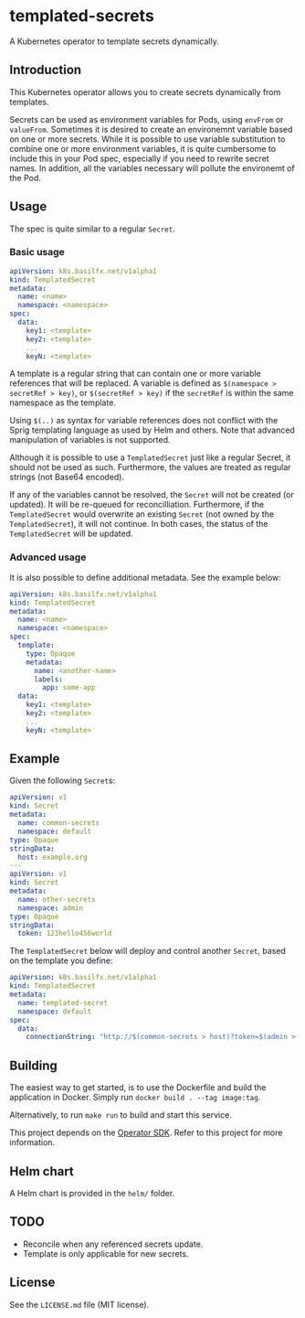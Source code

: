 # templated-secrets
A Kubernetes operator to template secrets dynamically.

## Introduction
This Kubernetes operator allows you to create secrets dynamically from
templates.

Secrets can be used as environment variables for Pods, using `envFrom` or
`valueFrom`. Sometimes it is desired to create an environemnt variable based on
one or more secrets. While it is possible to use variable substitution to
combine one or more environment variables, it is quite cumbersome to include
this in your Pod spec, especially if you need to rewrite secret names. In
addition, all the variables necessary will pollute the environemt of the Pod.

## Usage
The spec is quite similar to a regular `Secret`.

### Basic usage

```yaml
apiVersion: k8s.basilfx.net/v1alpha1
kind: TemplatedSecret
metadata:
  name: <name>
  namespace: <namespace>
spec:
  data:
    key1: <template>
    key2: <template>
    ...
    keyN: <template>
```

A template is a regular string that can contain one or more variable references
that will be replaced. A variable is defined as
`$(namespace > secretRef > key)`, or `$(secretRef > key)` if the `secretRef` is
within the same namespace as the template.

Using `$(..)` as syntax for variable references does not conflict with the
Sprig templating language as used by Helm and others. Note that advanced
manipulation of variables is not supported.

Although it is possible to use a `TemplatedSecret` just like a regular Secret,
it should not be used as such. Furthermore, the values are treated as regular
strings (not Base64 encoded).

If any of the variables cannot be resolved, the `Secret` will not be created
(or updated). It will be re-queued for reconcilliation. Furthermore, if the
`TemplatedSecret` would overwrite an existing `Secret` (not owned by the
`TemplatedSecret`), it will not continue. In both cases, the status of the
`TemplatedSecret` will be updated.

### Advanced usage
It is also possible to define additional metadata. See the example below:

```yaml
apiVersion: k8s.basilfx.net/v1alpha1
kind: TemplatedSecret
metadata:
  name: <name>
  namespace: <namespace>
spec:
  template:
    type: Opaque
    metadata:
      name: <another-name>
      labels:
        app: some-app
  data:
    key1: <template>
    key2: <template>
    ...
    keyN: <template>
```

## Example
Given the following `Secret`s:

```yaml
apiVersion: v1
kind: Secret
metadata:
  name: common-secrets
  namespace: default
type: Opaque
stringData:
  host: example.org
---
apiVersion: v1
kind: Secret
metadata:
  name: other-secrets
  namespace: admin
type: Opaque
stringData:
  token: 123hello456world
```

The `TemplatedSecret` below will deploy and control another `Secret`, based on
the template you define:

```yaml
apiVersion: k8s.basilfx.net/v1alpha1
kind: TemplatedSecret
metadata:
  name: templated-secret
  namespace: default
spec:
  data:
    connectionString: "http://$(common-secrets > host)?token=$(admin > other-secrets > token)"
```

## Building
The easiest way to get started, is to use the Dockerfile and build the
application in Docker. Simply run `docker build . --tag image:tag`.

Alternatively, to run `make run` to build and start this service.

This project depends on the [Operator SDK](https://sdk.operatorframework.io/).
Refer to this project for more information.

## Helm chart
A Helm chart is provided in the `helm/` folder.

## TODO
* Reconcile when any referenced secrets update.
* Template is only applicable for new secrets.

## License
See the `LICENSE.md` file (MIT license).
